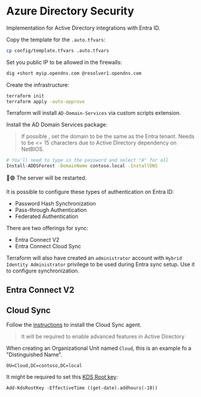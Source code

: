 # Azure Directory Security

Implementation for Active Directory integrations with Entra ID.

Copy the template for the `.auto.tfvars`:

```sh
cp config/template.tfvars .auto.tfvars
```

Set you public IP to be allowed in the firewalls:

```sh
dig +short myip.opendns.com @resolver1.opendns.com
```

Create the infrastructure:

```sh
terraform init
terraform apply -auto-approve
```

Terraform will install `AD-Domain-Services` via custom scripts extension.

Install the AD Domain Services package:

> If possible , set the domain to be the same as the Entra tenant. Needs to be <= 15 characters due to Active Directory dependency on NetBIOS.

```sh
# You'll need to type in the password and select "A" for all
Install-ADDSForest -DomainName contoso.local -InstallDNS
```

🔴🟢 The server will be restarted.

It is possible to configure these types of authentication on Entra ID:

- Password Hash Synchronization
- Pass-through Authentication
- Federated Authentication

There are two offerings for sync:

- Entra Connect V2
- Entra Connect Cloud Sync

Terraform will also have created an `administrator` account with `Hybrid Identity Administrator` privilege to be used during Entra sync setup. Use it to configure synchronization.

## Entra Connect V2



## Cloud Sync

Follow the [instructions][4] to install the Cloud Sync agent.

> It will be required to enable advanced features in Active Directory

When creating an Organizational Unit named `Cloud`, this is an example fo a "Distinguished Name".

```
OU=Cloud,DC=contoso,DC=local
```

It might be required to set this [KDS Root key][3]:

```
Add-KdsRootKey -EffectiveTime ((get-date).addhours(-10))
```

[1]: https://www.dell.com/support/kbdoc/en-us/000121955/installing-active-directory-domain-services-and-promoting-the-server-to-a-domain-controller
[2]: https://learn.microsoft.com/en-us/entra/identity/hybrid/cloud-sync/what-is-cloud-sync
[3]: https://learn.microsoft.com/en-us/windows-server/security/group-managed-service-accounts/create-the-key-distribution-services-kds-root-key#to-create-the-kds-root-key-in-a-test-environment-for-immediate-effectiveness
[4]: https://learn.microsoft.com/en-us/entra/identity/hybrid/install

